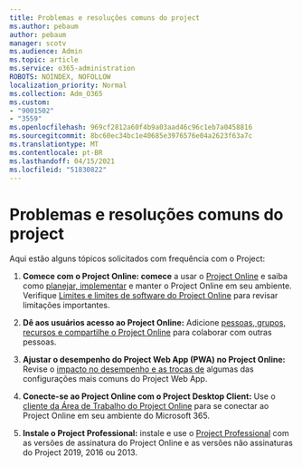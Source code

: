 ```yaml
---
title: Problemas e resoluções comuns do project
ms.author: pebaum
author: pebaum
manager: scotv
ms.audience: Admin
ms.topic: article
ms.service: o365-administration
ROBOTS: NOINDEX, NOFOLLOW
localization_priority: Normal
ms.collection: Adm_O365
ms.custom:
- "9001502"
- "3559"
ms.openlocfilehash: 969cf2812a60f4b9a03aad46c96c1eb7a0458816
ms.sourcegitcommit: 8bc60ec34bc1e40685e3976576e04a2623f63a7c
ms.translationtype: MT
ms.contentlocale: pt-BR
ms.lasthandoff: 04/15/2021
ms.locfileid: "51830822"
---
```

# <a name="project-common-issues-and-resolutions"></a>Problemas e resoluções comuns do project

Aqui estão alguns tópicos solicitados com frequência com o Project:

1. **Comece com o Project Online: comece** a usar o [Project Online](https://docs.microsoft.com/ProjectOnline/get-started-with-project-online) e saiba como [planejar, implementar](https://docs.microsoft.com/projectonline/project-online) e manter o Project Online em seu ambiente.   Verifique [Limites e limites de software do Project Online](https://docs.microsoft.com/ProjectOnline/project-online-software-boundaries-and-limits) para revisar limitações importantes.

2. **Dê aos usuários acesso ao Project Online:** Adicione [pessoas, grupos, recursos e compartilhe o Project Online](https://docs.microsoft.com/projectonline/step-2-add-people-to-project-online) para colaborar com outras pessoas. 

3. **Ajustar o desempenho do Project Web App (PWA) no Project Online:** Revise o [impacto no desempenho e as trocas de](https://docs.microsoft.com/projectonline/tune-project-online-performance) algumas das configurações mais comuns do Project Web App.

4. **Conecte-se ao Project Online com o Project Desktop Client:** Use o [cliente da Área de Trabalho do Project Online](https://docs.microsoft.com/projectonline/connect-to-project-online-with-the-project-online-desktop-client) para se conectar ao Project Online em seu ambiente do Microsoft 365. 

5. **Instale o Project Professional:** instale e use o [Project Professional](https://support.office.com/article/install-project-7059249b-d9fe-4d61-ab96-5c5bf435f281) com as versões de assinatura do Project Online e as versões não assinaturas do Project 2019, 2016 ou 2013.
